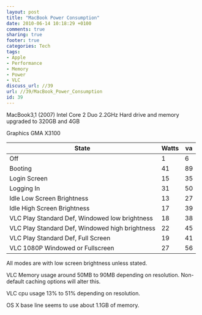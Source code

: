 ```yaml
---
layout: post
title: "MacBook Power Consumption"
date: 2010-06-14 10:18:29 +0100 
comments: true
sharing: true
footer: true
categories: Tech
tags:
- Apple
- Performance
- Memory
- Power
- VLC
discuss_url: //39
url: //39/MacBook_Power_Consumption
id: 39
---
```

MacBook3,1 (2007) Intel Core 2 Duo 2.2GHz Hard drive and memory upgraded to 320GB and 4GB

Graphics GMA X3100

State                              | Watts | va |
-----------------------------------|-------|----|
Off                                | 1 | 6 |
Booting                            | 41 | 89 |
Login Screen                       | 15 | 35 |
Logging In                         | 31 | 50 |
Idle Low Screen Brightness         | 13 | 27 |
Idle High Screen Brightness        | 17 | 39 |
VLC Play Standard Def, Windowed low brightness   | 18 | 38 |
VLC Play Standard Def, Windowed high brightness  | 22 | 45 |
VLC Play Standard Def, Full Screen | 19 | 41 |
VLC 1080P Windowed or Fullscreen   | 27 | 56 |

All modes are with low screen brightness unless stated.

VLC Memory usage around 50MB to 90MB depending on resolution.  Non-default caching options will alter this.

VLC cpu usage 13% to 51% depending on resolution.

OS X base line seems to use about 1.1GB of memory.


